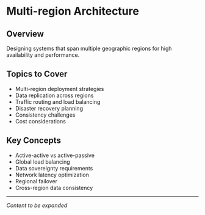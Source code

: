 # Multi-region Architecture

## Overview
Designing systems that span multiple geographic regions for high availability and performance.

## Topics to Cover
- Multi-region deployment strategies
- Data replication across regions
- Traffic routing and load balancing
- Disaster recovery planning
- Consistency challenges
- Cost considerations

## Key Concepts
- Active-active vs active-passive
- Global load balancing
- Data sovereignty requirements
- Network latency optimization
- Regional failover
- Cross-region data consistency

---
*Content to be expanded* 